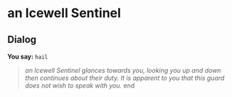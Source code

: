 # an Icewell Sentinel
## Dialog

**You say:** `hail`



>*an Icewell Sentinel glances towards you, looking you up and down then continues about their duty. It is apparent to you that this guard does not wish to speak with you.*
end
